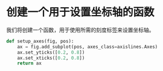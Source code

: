 # 创建一个用于设置坐标轴的函数

我们将创建一个函数，用于使用所需的刻度标签来设置坐标轴。

```python
def setup_axes(fig, pos):
    ax = fig.add_subplot(pos, axes_class=axislines.Axes)
    ax.set_yticks([0.2, 0.8])
    ax.set_xticks([0.2, 0.8])
    return ax
```
